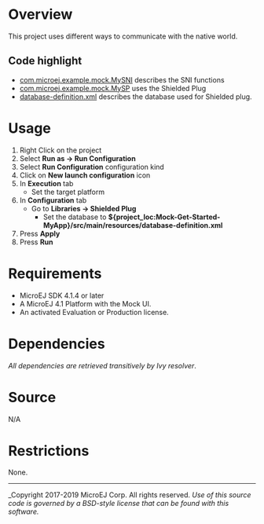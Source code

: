<!--
	Markdown
-->

# Overview
This project uses different ways to communicate with the native world.

## Code highlight
* [com.microej.example.mock.MySNI](src\main\java\com\microej\example\mock\MySNI.java) describes the SNI functions
* [com.microej.example.mock.MySP](src\main\java\com\microej\example\mock\MySP.java) uses the Shielded Plug
* [database-definition.xml](resources\database-definition.xml) describes the database used for Shielded plug.

# Usage
1. Right Click on the project
2. Select **Run as -> Run Configuration**
3. Select **Run Configuration** configuration kind
5. Click on **New launch configuration** icon
5. In **Execution** tab
    * Set the target platform
6. In **Configuration** tab
    * Go to **Libraries -> Shielded Plug**
        * Set the database to **${project_loc:Mock-Get-Started-MyApp}/src/main/resources/database-definition.xml**
7. Press **Apply**
8. Press **Run**

# Requirements
* MicroEJ SDK 4.1.4 or later
* A MicroEJ 4.1 Platform with the Mock UI.
* An activated Evaluation or Production license.

# Dependencies
_All dependencies are retrieved transitively by Ivy resolver_.

# Source
N/A

# Restrictions
None.

---
_Copyright 2017-2019 MicroEJ Corp. All rights reserved. 
_Use of this source code is governed by a BSD-style license that can be found with this software._  